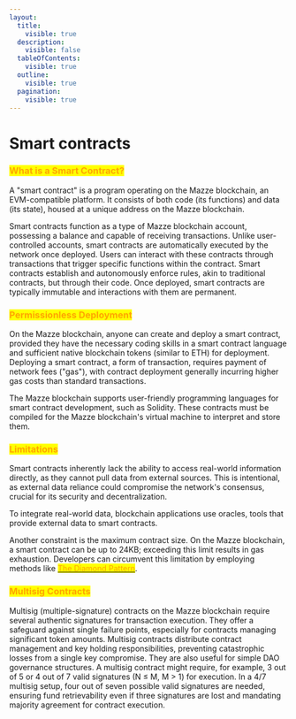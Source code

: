 ```yaml
---
layout:
  title:
    visible: true
  description:
    visible: false
  tableOfContents:
    visible: true
  outline:
    visible: true
  pagination:
    visible: true
---
```


# Smart contracts

### <mark style="color:orange;">What is a Smart Contract?</mark>

A "smart contract" is a program operating on the Mazze blockchain, an EVM-compatible platform. It consists of both code (its functions) and data (its state), housed at a unique address on the Mazze blockchain.

Smart contracts function as a type of Mazze blockchain account, possessing a balance and capable of receiving transactions. Unlike user-controlled accounts, smart contracts are automatically executed by the network once deployed. Users can interact with these contracts through transactions that trigger specific functions within the contract. Smart contracts establish and autonomously enforce rules, akin to traditional contracts, but through their code. Once deployed, smart contracts are typically immutable and interactions with them are permanent.

### <mark style="color:orange;">Permissionless Deployment</mark>

On the Mazze blockchain, anyone can create and deploy a smart contract, provided they have the necessary coding skills in a smart contract language and sufficient native blockchain tokens (similar to ETH) for deployment. Deploying a smart contract, a form of transaction, requires payment of network fees ("gas"), with contract deployment generally incurring higher gas costs than standard transactions.

The Mazze blockchain supports user-friendly programming languages for smart contract development, such as Solidity. These contracts must be compiled for the Mazze blockchain's virtual machine to interpret and store them.

### <mark style="color:orange;">Limitations</mark>

Smart contracts inherently lack the ability to access real-world information directly, as they cannot pull data from external sources. This is intentional, as external data reliance could compromise the network's consensus, crucial for its security and decentralization.

To integrate real-world data, blockchain applications use oracles, tools that provide external data to smart contracts.

Another constraint is the maximum contract size. On the Mazze blockchain, a smart contract can be up to 24KB; exceeding this limit results in gas exhaustion. Developers can circumvent this limitation by employing methods like [<mark style="color:orange;">The Diamond Pattern</mark>](https://eips.ethereum.org/EIPS/eip-2535).

### <mark style="color:orange;">Multisig Contracts</mark>

Multisig (multiple-signature) contracts on the Mazze blockchain require several authentic signatures for transaction execution. They offer a safeguard against single failure points, especially for contracts managing significant token amounts. Multisig contracts distribute contract management and key holding responsibilities, preventing catastrophic losses from a single key compromise. They are also useful for simple DAO governance structures. A multisig contract might require, for example, 3 out of 5 or 4 out of 7 valid signatures (N ≤ M, M > 1) for execution. In a 4/7 multisig setup, four out of seven possible valid signatures are needed, ensuring fund retrievability even if three signatures are lost and mandating majority agreement for contract execution.
